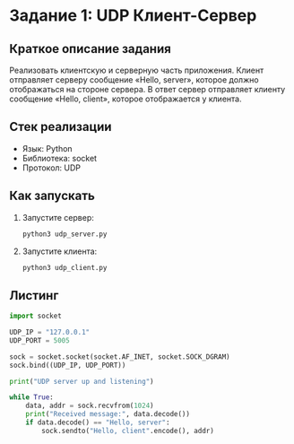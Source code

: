 # Задание 1: UDP Клиент-Сервер

## Краткое описание задания

Реализовать клиентскую и серверную часть приложения. Клиент отправляет серверу сообщение «Hello, server», которое должно отображаться на стороне сервера. В ответ сервер отправляет клиенту сообщение «Hello, client», которое отображается у клиента.

## Стек реализации

- Язык: Python
- Библиотека: socket
- Протокол: UDP

## Как запускать

1. Запустите сервер:
    ```bash
    python3 udp_server.py
    ```
2. Запустите клиента:
    ```bash
    python3 udp_client.py
    ```
   
## Листинг
```python
import socket

UDP_IP = "127.0.0.1"
UDP_PORT = 5005

sock = socket.socket(socket.AF_INET, socket.SOCK_DGRAM)
sock.bind((UDP_IP, UDP_PORT))

print("UDP server up and listening")

while True:
    data, addr = sock.recvfrom(1024)
    print("Received message:", data.decode())
    if data.decode() == "Hello, server":
        sock.sendto("Hello, client".encode(), addr)
```